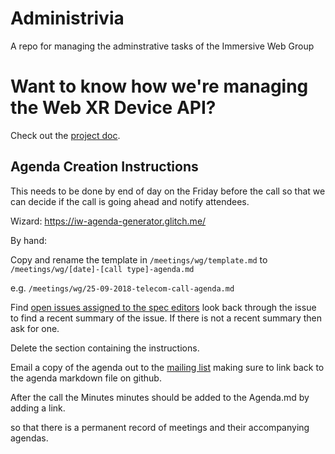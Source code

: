 # Administrivia
A repo for managing the adminstrative tasks of the Immersive Web Group

# Want to know how we're managing the Web XR Device API?
Check out the [project doc](project.md).

## Agenda Creation Instructions

This needs to be done by end of day on the Friday before the call so that we can decide if the call is going ahead and notify attendees.

Wizard: https://iw-agenda-generator.glitch.me/

By hand:

Copy and rename the template in `/meetings/wg/template.md` to `/meetings/wg/[date]-[call type]-agenda.md`

e.g. `/meetings/wg/25-09-2018-telecom-call-agenda.md`

Find [open issues assigned to the spec editors](https://github.com/search?q=org%3Aimmersive-web+assignee%3Atoji+assignee%3ANellWaliczek+state%3Aopen&unscoped_q=repo%3Aimmersive-web+assignee%3Atoji+assignee%3ANellWaliczek+state%3Aopen) look back through the issue to find a recent summary of the issue. If there is not a recent summary then ask for one.

Delete the section containing the instructions.

Email a copy of the agenda out to the [mailing list](mailto:public-immersive-web@w3.org) making sure to link back to the agenda markdown file on github.

After the call the Minutes minutes should be added to the Agenda.md by adding a link.

so that there is a permanent record of meetings and their accompanying agendas.
